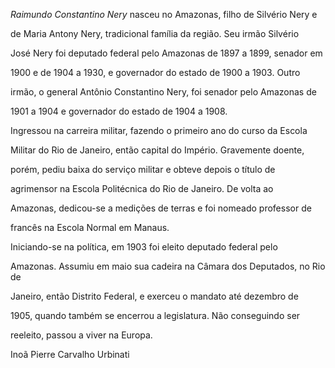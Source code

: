 

*Raimundo Constantino Nery* nasceu no Amazonas, filho de Silvério Nery e

de Maria Antony Nery, tradicional família da região. Seu irmão Silvério

José Nery foi deputado federal pelo Amazonas de 1897 a 1899, senador em

1900 e de 1904 a 1930, e governador do estado de 1900 a 1903. Outro

irmão, o general Antônio Constantino Nery, foi senador pelo Amazonas de

1901 a 1904 e governador do estado de 1904 a 1908.



Ingressou na carreira militar, fazendo o primeiro ano do curso da Escola

Militar do Rio de Janeiro, então capital do Império. Gravemente doente,

porém, pediu baixa do serviço militar e obteve depois o título de

agrimensor na Escola Politécnica do Rio de Janeiro. De volta ao

Amazonas, dedicou-se a medições de terras e foi nomeado professor de

francês na Escola Normal em Manaus.



Iniciando-se na política, em 1903 foi eleito deputado federal pelo

Amazonas. Assumiu em maio sua cadeira na Câmara dos Deputados, no Rio de

Janeiro, então Distrito Federal, e exerceu o mandato até dezembro de

1905, quando também se encerrou a legislatura. Não conseguindo ser

reeleito, passou a viver na Europa.



Inoã Pierre Carvalho Urbinati



